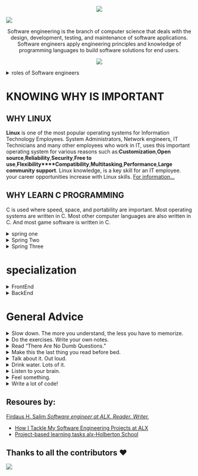<p align="center">
  <a href="https://github.com/DenverCoder1/readme-typing-svg"><img src="https://readme-typing-svg.herokuapp.com?lines=Welcome+to+the+journey+of;Doing+the+hard+thing&center=true&width=380&height=45"></a>
</p>

![](https://github.com/AdamsGeeky/Alx_holberlton_S_Eng_journey/blob/main/Alx-Holberton.jpg)

<p align="center"><span style="text-color: read,">Software engineering</span> is the branch of computer science that deals with the design, development, testing, and maintenance of software applications. Software engineers apply engineering principles and knowledge of programming languages to build software solutions for end users.
</p>        
  
<p align="center">
  <a href="https://github.com/DenverCoder1/readme-typing-svg"><img src="https://readme-typing-svg.herokuapp.com?lines=WHOW+IS+AN+ENGINEER;INNOVATOR+INVENTOR+PROLEM+SOLVER;they+Create+Solution;To+enthance+human+productivity&center=true&width=380&height=45"></a>
</p>
 
<details> 
  <summary> roles of Software engineers </summary>
  <ul> 
    <li> - Designing and maintaining software systems </li>
    <li> - Evaluating and testing new software programs </li>
    <li> - Optimizing software for speed and scalability </li>
    <li> - Writing and testing code </li>
    <li> - Consulting with clients, engineers, security specialists, and other stakeholders  </li>
    <li> - Presenting new features to stakeholders and internal customers  </li>
  </ul>    
</details>

# KNOWING WHY IS IMPORTANT
## WHY LINUX
**Linux** is one of the most popular operating systems for Information Technology Employees. System Administrators, Network engineers, IT Technicians and many other employees who work in IT, uses this important operating system for various reasons such as:**Customization**,**Open source**,**Reliability**,**Security**,**Free to use**,**Flexibility****Compatibility**,**Multitasking**,**Performance**,**Large community support**.
Linux knowledge, is a key skill for an IT employee.
your career opportunities increase with Linux skills. [For information...](https://blog.eduonix.com/system-programming/top-10-reasons-learn-linux/)  
## WHY LEARN C PROGRAMMING
C is used where speed, space, and portability are important. Most operating systems are written in C. Most other computer languages are also written in C. And most game software is written in C. 

<details> 
<summary> spring one </summary> 

- [ ] Git & command line editors
- [ ] Introduction to Bash
- [ ] C - first statements
- [ ] C - pointers
- [ ] C - recursion
- [ ] C - static library
- [ ] C - memory allocation
- [ ] C - preprocessor
- [ ] C - variadic functions
- [ ] C - bit manipulation
- [ ] C - file I/O
- [ ] Singly linked lists
- [ ] Create your own printf
- [ ] Create your own Shell
</details>

<details> 
<summary> Spring Two </summary> 

- [ ] Python - first statements
- [ ] Python - import & modules
- [ ] Python - data structures
- [ ] Python - exceptions
- [ ] Python - classes
- [ ] Python - inheritance
- [ ] Python - file I/O
- [ ] Python - JSON serialization / deserialization
- [ ] HTML/CSS introduction
- [ ] SQL - basic queries
- [ ] SQL - join queries
- [ ] C - dynamic libraries
- [ ] C - makefiles
- [ ] Doubly linked lists
- [ ] Stack and Queues
- [ ] Hash tables
- [ ] Sorting algorithms
- [ ] Binary trees
- [ ] Bash - scripting
- [ ] Unix processes and signals
- [ ] Regex
- [ ] Network introduction
</details>

<details> 
<summary> Spring Three </summary> 

- [ ] Python - Object-relational mapping
- [ ] Python - Web framework
- [ ] Python - RESTful API
- [ ] Python - web scraping
- [ ] Javascript - first statements
- [ ] Javascript - objects
- [ ] Javascript - scopes and closures
- [ ] Javascript - web scraping
- [ ] Search algorithms
- [ ] SSH
- [ ] SSL certificate
- [ ] Web server
- [ ] Load balancer
- [ ] Firewall
- [ ] MySQL primary-replica
- [ ] Server monitoring
- [ ] Code deployment
- [ ] Postmortem
- [ ] Webstack debugging
- [ ] Portfolio project
</details>

# specialization 

<details> 
<summary> FrontEnd </summary>

- [ ] ES6 introduction / promise
- [ ] ES6 classes / data manipulation
- [ ] TypeScript
- [ ] HTML / CSS advanced
- [ ] Developer tools
- [ ] Responsive design
- [ ] Webpack
- [ ] React introduction / props
- [ ] React component
- [ ] React inline-styling
- [ ] React state / immutable
- [ ] React Redux - action creator/normalizr
- [ ] React Redux -reducer/selector
- [ ] React Redux -connector/provider
</details>

<details> 
<summary> BackEnd </summary> 

- [ ] ES6 introduction / promise
- [ ] ES6 classes / data manipulation
- [ ] TypeScript
- [ ] Python
- [ ] async
- [ ] MySQL advanced
- [ ] NoSQL introduction
- [ ] Redis introduction
- [ ] API Pagination
- [ ] Caching algorithms
- [ ] Unit & integration tests
- [ ] i18n
- [ ] Personal data
- [ ] User authentications
- [ ] Node JS introduction
- [ ] Queuing system
- [ ] GraphQL API
- [ ] Async file API
</details>

# General Advice
<details> 
<summary> Slow down. The more you understand, the less you have to memorize.</summary>
Don’t just read. Stop and think. When the book asks you a question, don’t just skip to the answer. Imagine
that someone really is asking the question. The more deeply you force your brain to think, the better
chance you have of learning and remembering.
</details>

<details> 
<summary> Do the exercises. Write your own notes.</summary>
We put them in, but if we did them for you, that would be like having someone else do your workouts
for you. And don’t just look at the exercises. Use a pencil. There’s plenty of evidence that physical
activity while learning can increase the learning.
</details>

<details> 
<summary> Read “There Are No Dumb Questions.”</summary>
That means all of them. They’re not optional sidebars, they’re part of the core content!
Don’t skip them.
</details>

<details> 
<summary>Make this the last thing you read before bed. </summary>
Or at least the last challenging thing. Part of the learning (especially the transfer to
long-term memory) happens after you put the book down. Your brain needs time on its own, to do more
processing. If you put in something new during that processing time, some of what you just learned will
be lost.
</details>

<details> 
<summary> Talk about it. Out loud.</summary>
Speaking activates a different part of the brain. If
you’re trying to understand something, or increase your chance of remembering it later, say it out loud.
Better still, try to explain it out loud to someone else. You’ll learn more quickly, and you might uncover
ideas you hadn’t known were there when you were reading about it.
</details>

<details> 
<summary> Drink water. Lots of it.</summary>
Your brain works best in a nice bath of fluid. Dehydration (which can happen before you ever
feel thirsty) decreases cognitive function.
</details>

<details> 
<summary>Listen to your brain.</summary>
Pay attention to whether your brain is getting overloaded. If you find yourself starting to skim
the surface or forget what you just read, it’s time for a break. Once you go past a certain point, you
won’t learn faster by trying to shove more in, and you might even hurt the process.
</details>

<details> 
<summary>Feel something.</summary>
Your brain needs to know that this matters. Get involved with the stories. Make up your own
captions for the photos. Groaning over a bad joke is still better than feeling nothing at all
</details>

<details> 
<summary>Write a lot of code!</summary>
There’s only one way to learn to program: write a lot of code. And that’s what you’re going
to do throughout this book. Coding is a skill, and the only way to get good at it is to practice. We’re
going to give you a lot of practice: every chapter has exercises that pose a problem for you to solve. Don’t just skip over them—a lot of the learning happens when you solve the exercises. We included a solution to each exercise—don’t be afraid to peek at the solution if you get stuck! (It’s easy to get snagged on something small.) But try to solve the problem before you look at the solution. And definitely get it working before you move on to the next part of the book
</details>

## Resoures by:
[Firdaus H. Salim *Software engineer at ALX. Reader. Writer.*](https://github.com/betascribbles)<br/>
 - [How I Tackle My Software Engineering Projects at ALX](https://medium.com/alx-africa/how-i-tackle-my-software-engineering-projects-at-alx-610f3f5a6448)
 - [Project-based learning tasks alx-Holberton School](https://github.com/betascribbles/alx-low_level_programming)

## Thanks to all the contributors ❤️
<a href="https://github.com/AdamsGeeky/Alx_holberlton_S_Eng_journey/graphs/contributors">
  <img src="https://contrib.rocks/image?repo=AdamsGeeky/Alx_holberlton_S_Eng_journey" />
</a>
